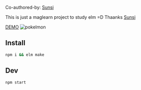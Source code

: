 Co-authored-by: [Sunsi](https://github.com/lsunsi)

This is just a maglearn project to study elm =D
Thaanks [Sunsi](https://github.com/lsunsi)

[DEMO](https://kuroski.github.io/Pokelmon/public/index.html)
![pokelmon](https://i.imgur.com/JkFRkTP.png)

## Install

``` bash
npm i && elm make
```

## Dev

``` bash
npm start
```
